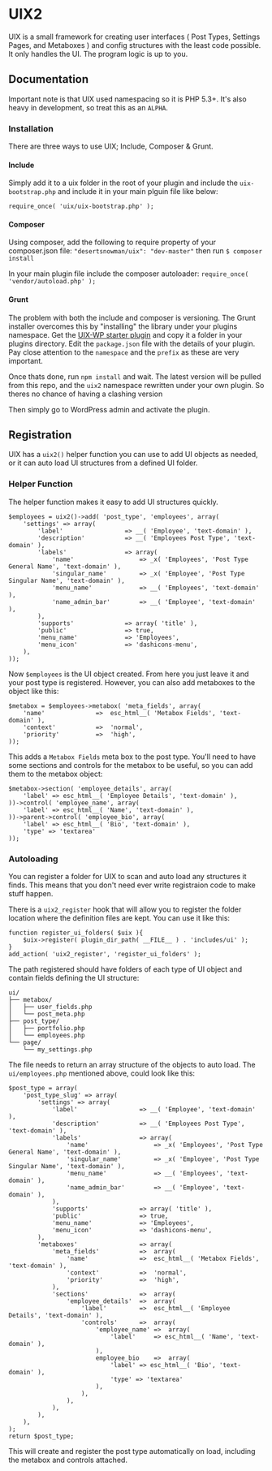# UIX2

UIX is a small framework for creating user interfaces ( Post Types, Settings Pages, and Metaboxes ) and config structures with the least code possible. It only handles the UI. The program logic is up to you.

## Documentation

Important note is that UIX used namespacing so it is PHP 5.3+. It's also heavy in development, so treat this as an `ALPHA`.

### Installation

There are three ways to use UIX; Include, Composer & Grunt.

#### Include

Simply add it to a uix folder in the root of your plugin and include the `uix-bootstrap.php`
and include it in your main plguin file like below:
```
require_once( 'uix/uix-bootstrap.php' );
```

#### Composer

Using composer, add the following to require property of your composer.json file: `"desertsnowman/uix": "dev-master"`
then run `$ composer install`

In your main plugin file include the composer autoloader: `require_once( 'vendor/autoload.php' );`

#### Grunt

The problem with both the include and composer is versioning. The Grunt installer overcomes this by "installing" the library under your plugins namespace.
Get the [UIX-WP starter plugin]( https://github.com/Desertsnowman/uix-wp ) and copy it a folder in your plugins directory.
Edit the `package.json` file with the details of your plugin. Pay close attention to the `namespace` and the `prefix` as these are very important.

Once thats done, run `npm install` and wait. The latest version will be pulled from this repo, and the `uix2` namespace rewritten under your own plugin.
So theres no chance of having a clashing version

Then simply go to WordPress admin and activate the plugin.

## Registration

UIX has a `uix2()` helper function you can use to add UI objects as needed, or it can auto load UI structures from a defined UI folder.

### Helper Function

The helper function makes it easy to add UI structures quickly.
```
$employees = uix2()->add( 'post_type', 'employees', array(
    'settings' => array(
        'label'                 => __( 'Employee', 'text-domain' ),
        'description'           => __( 'Employees Post Type', 'text-domain' ),
        'labels'                => array(
            'name'                  => _x( 'Employees', 'Post Type General Name', 'text-domain' ),
            'singular_name'         => _x( 'Employee', 'Post Type Singular Name', 'text-domain' ),
            'menu_name'             => __( 'Employees', 'text-domain' ),
            'name_admin_bar'        => __( 'Employee', 'text-domain' ),
        ),
        'supports'              => array( 'title' ),
        'public'                => true,
        'menu_name'             => 'Employees',
        'menu_icon'             => 'dashicons-menu',
    ),
));
```
Now `$employees` is the UI object created. From here you just leave it and your post type is registered. However, you can also add metaboxes to the object like this:
```
$metabox = $employees->metabox( 'meta_fields', array(
    'name'              =>  esc_html__( 'Metabox Fields', 'text-domain' ),
    'context'           =>  'normal',
    'priority'          =>  'high',
));
```
This adds a `Metabox Fields` meta box to the post type. You'll need to have some sections and controls for the metabox to be useful, so you can add them to the metabox object:
```
$metabox->section( 'employee_details', array(
    'label' => esc_html__( 'Employee Details', 'text-domain' ),
))->control( 'employee_name', array(
    'label' => esc_html__( 'Name', 'text-domain' ),    
))->parent->control( 'employee_bio', array(
    'label' => esc_html__( 'Bio', 'text-domain' ),
    'type' => 'textarea'
));
```

### Autoloading

You can register a folder for UIX to scan and auto load any structures it finds. This means that you don't need ever write registraion code to make stuff happen.

There is a `uix2_register` hook that will allow you to register the folder location where the definition files are kept.
You can use it like this:

```
function register_ui_folders( $uix ){
    $uix->register( plugin_dir_path( __FILE__ ) . 'includes/ui' );
}
add_action( 'uix2_register', 'register_ui_folders' );
```

The path registered should have folders of each type of UI object and contain fields defining the UI structure:

```
ui/
├── metabox/
│   ├── user_fields.php
│   └── post_meta.php
├── post_type/
│   ├── portfolio.php
│   └── employees.php
└── page/
    └── my_settings.php
```

The file needs to return an array structure of the objects to auto load. 
The `ui/employees.php` mentioned above, could look like this:
```
$post_type = array(
    'post_type_slug' => array(
        'settings' => array(
            'label'                 => __( 'Employee', 'text-domain' ),
            'description'           => __( 'Employees Post Type', 'text-domain' ),
            'labels'                => array(
                'name'                  => _x( 'Employees', 'Post Type General Name', 'text-domain' ),
                'singular_name'         => _x( 'Employee', 'Post Type Singular Name', 'text-domain' ),
                'menu_name'             => __( 'Employees', 'text-domain' ),
                'name_admin_bar'        => __( 'Employee', 'text-domain' ),
            ),
            'supports'              => array( 'title' ),
            'public'                => true,
            'menu_name'             => 'Employees',
            'menu_icon'             => 'dashicons-menu',
        ),
        'metaboxes'                 => array(
            'meta_fields'           =>  array(
                'name'              =>  esc_html__( 'Metabox Fields', 'text-domain' ),
                'context'           =>  'normal',
                'priority'          =>  'high',
            ),
            'sections'              =>  array(
                'employee_details'  =>  array(
                    'label'         =>  esc_html__( 'Employee Details', 'text-domain' ),
                    'controls'      =>  array(
                        'employee_name' =>  array(
                            'label'     => esc_html__( 'Name', 'text-domain' ),
                        ),
                        employee_bio    =>  array(
                            'label' => esc_html__( 'Bio', 'text-domain' ),
                            'type' => 'textarea'
                        ),
                    ),
                ),
            ),
        ),
    ),
);
return $post_type;
```
This will create and register the post type automatically on load, including the metabox and controls attached.